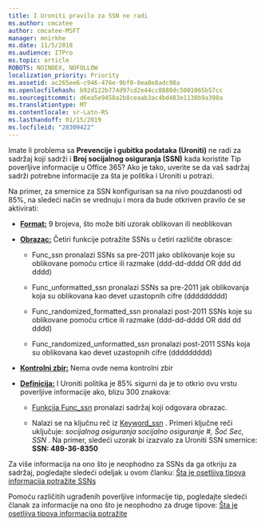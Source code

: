 ```yaml
---
title: I Uroniti pravilo za SSN ne radi
ms.author: cmcatee
author: cmcatee-MSFT
manager: mnirkhe
ms.date: 11/5/2018
ms.audience: ITPro
ms.topic: article
ROBOTS: NOINDEX, NOFOLLOW
localization_priority: Priority
ms.assetid: ac265ee6-c946-476e-9bf0-0ea0e8adc98a
ms.openlocfilehash: b92d122b774d97cd2e44cc0880dc5001065b57cc
ms.sourcegitcommit: d6ea5e9458a2b8ceaab3ac4bd483e1130b9a398a
ms.translationtype: MT
ms.contentlocale: sr-Latn-RS
ms.lasthandoff: 01/15/2019
ms.locfileid: "28309422"
---
```

Imate li problema sa **Prevencije i gubitka podataka (Uroniti)** ne radi za sadržaj koji sadrži i **Broj socijalnog osiguranja (SSN)** kada koristite Tip poverljive informacije u Office 365? Ako je tako, uverite se da vaš sadržaj sadrži potrebne informacije za šta je politika i Uroniti u potrazi. 
  
Na primer, za smernice za SSN konfigurisan sa na nivo pouzdanosti od 85%, na sledeći način se vrednuju i mora da bude otkriven pravilo će se aktivirati:
  
- **[Format:](https://docs.microsoft.com/en-us/office365/securitycompliance/what-the-sensitive-information-types-look-for#format-80)** 9 brojeva, što može biti uzorak oblikovan ili neoblikovan 
    
- **[Obrazac:](https://msconnect.microsoft.com/https:/docs.microsoft.com/en-us/office365/securitycompliance/what-the-sensitive-information-types-look-for#pattern-80)** Četiri funkcije potražite SSNs u četiri različite obrasce: 
    
  - Func_ssn pronalazi SSNs sa pre-2011 jako oblikovanje koje su oblikovane pomoću crtice ili razmake (ddd-dd-dddd OR ddd dd dddd)
    
  - Func_unformatted_ssn pronalazi SSNs sa pre-2011 jak oblikovanja koja su oblikovana kao devet uzastopnih cifre (ddddddddd)
    
  - Func_randomized_formatted_ssn pronalazi post-2011 SSNs koje su oblikovane pomoću crtice ili razmake (ddd-dd-dddd OR ddd dd dddd)
    
  - Func_randomized_unformatted_ssn pronalazi post-2011 SSNs koja su oblikovana kao devet uzastopnih cifre (ddddddddd)
    
- **[Kontrolni zbir:](https://docs.microsoft.com/en-us/office365/securitycompliance/what-the-sensitive-information-types-look-for#checksum-79)** Nema ovde nema kontrolni zbir 
    
- **[Definicija:](https://docs.microsoft.com/en-us/office365/securitycompliance/what-the-sensitive-information-types-look-for#definition-80)** I Uroniti politika je 85% sigurni da je to otkrio ovu vrstu poverljive informacije ako, blizu 300 znakova: 
    
  - [Funkcija Func_ssn](https://docs.microsoft.com/en-us/office365/securitycompliance/what-the-sensitive-information-types-look-for#pattern-80) pronalazi sadržaj koji odgovara obrazac. 
    
  - Nalazi se na ključnu reč iz [Keyword_ssn](https://docs.microsoft.com/en-us/office365/securitycompliance/what-the-sensitive-information-types-look-for#keyword_ssn) . Primeri ključne reči uključuje: *socijalnog osiguranja socijalno osiguranje #, Šoć Sec, SSN* . Na primer, sledeći uzorak bi izazvalo za Uroniti SSN smernice: **SSN: 489-36-8350**
    
Za više informacija na ono što je neophodno za SSNs da ga otkriju za sadržaj, pogledajte sledeći odeljak u ovom članku: [Šta je osetljiva tipova informacija potražite SSNs](https://docs.microsoft.com/en-us/office365/securitycompliance/what-the-sensitive-information-types-look-for#us-social-security-number-ssn)
  
Pomoću različitih ugrađenih poverljive informacije tip, pogledajte sledeći članak za informacije na ono što je neophodno za druge tipove: [Šta je osetljiva tipova informacija potražite](https://docs.microsoft.com/en-us/office365/securitycompliance/what-the-sensitive-information-types-look-for)
  

